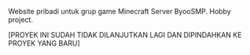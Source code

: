 Website pribadi untuk grup game Minecraft Server ByooSMP. Hobby project.

[PROYEK INI SUDAH TIDAK DILANJUTKAN LAGI DAN DIPINDAHKAN KE PROYEK YANG BARU]
